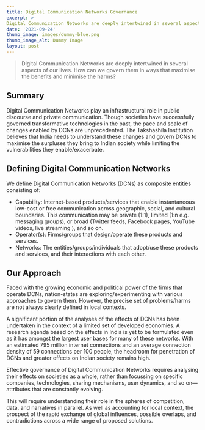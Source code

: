 ```yaml
---
title: Digital Communication Networks Governance
excerpt: >-
Digital Communication Networks are deeply intertwined in several aspects of our lives. How can we govern them in ways that maximise the benefits and minimise the harms?
date: '2021-09-24'
thumb_image: images/dummy-blue.png
thumb_image_alt: Dummy Image
layout: post
---
```

> Digital Communication Networks are deeply intertwined in several aspects of our lives. How can we govern them in ways that maximise the benefits and minimise the harms?

## Summary
Digital Communication Networks play an infrastructural role in public discourse and private communication. Though societies have successfully governed transformative technologies in the past, the pace and scale of changes enabled by DCNs are unprecedented. The Takshashila Institution believes that India needs to understand these changes and govern DCNs to maximise the surpluses they bring to Indian society while limiting the vulnerabilities they enable/exacerbate.
 
## Defining Digital Communication Networks

We define Digital Communication Networks (DCNs) as composite entities consisting of:
-   Capability: Internet-based products/services that enable instantaneous low-cost or free communication across geographic, social, and cultural boundaries. This communication may be private (1:1), limited (1:n e.g. messaging groups), or broad (Twitter feeds, Facebook pages, YouTube videos, live streaming ), and so on.
-   Operator(s): Firms/groups that design/operate these products and services.
-   Networks: The entities/groups/individuals that adopt/use these products and services, and their interactions with each other.
    
## Our Approach
Faced with the growing economic and political power of the firms that operate DCNs, nation-states are exploring/experimenting with various approaches to govern them. However, the precise set of problems/harms are not always clearly defined in local contexts. 

A significant portion of the analyses of the effects of DCNs has been undertaken in the context of a limited set of developed economies. A research agenda based on the effects in India is yet to be formulated even as it has amongst the largest user bases for many of these networks. With an estimated 795 million internet connections and an average connection density of 59 connections per 100 people, the headroom for penetration of DCNs and greater effects on Indian society remains high. 

Effective governance of Digital Communication Networks requires analysing their effects on societies as a whole, rather than focussing on specific companies, technologies, sharing mechanisms, user dynamics, and so on— attributes that are constantly evolving. 

This will require understanding their role in the spheres of competition, data, and narratives in parallel. As well as accounting for local context, the prospect of the rapid exchange of global influences, possible overlaps, and contradictions across a wide range of proposed solutions.
